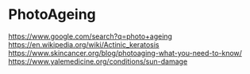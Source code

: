 # PhotoAgeing
https://www.google.com/search?q=photo+ageing https://en.wikipedia.org/wiki/Actinic_keratosis https://www.skincancer.org/blog/photoaging-what-you-need-to-know/ https://www.yalemedicine.org/conditions/sun-damage

